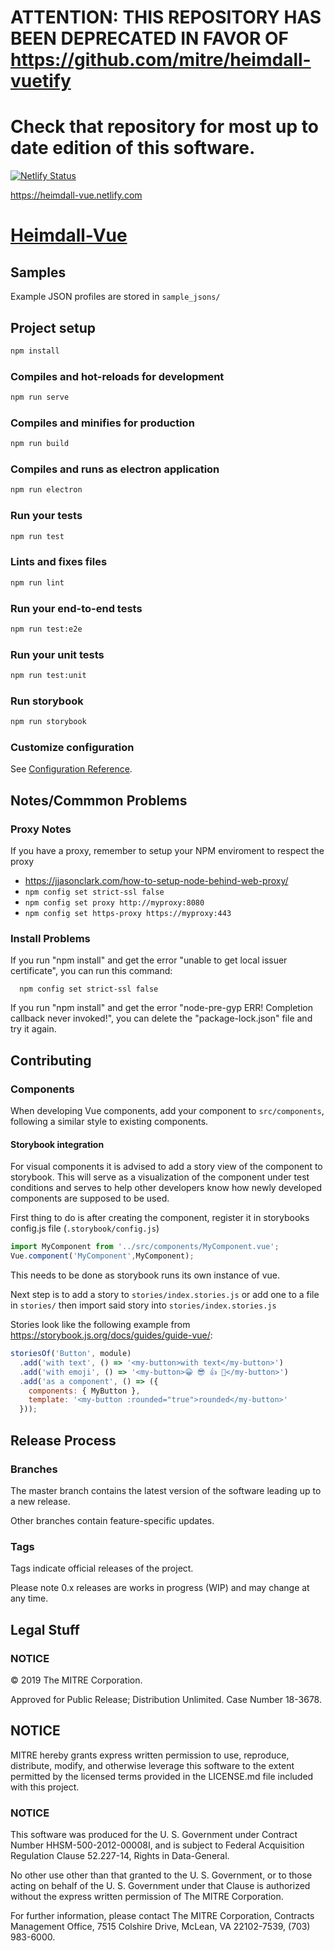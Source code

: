# ATTENTION: THIS REPOSITORY HAS BEEN DEPRECATED IN FAVOR OF https://github.com/mitre/heimdall-vuetify 
# Check that repository for most up to date edition of this software.

[![Netlify Status](https://api.netlify.com/api/v1/badges/30bdf828-42eb-41ca-9053-8f5c7fd31e90/deploy-status)](https://app.netlify.com/sites/heimdall-vue/deploys)

https://heimdall-vue.netlify.com

# [Heimdall-Vue](https://www.github.com/mitre/heimdall-vue)

## Samples

Example JSON profiles are stored in `sample_jsons/`

## Project setup  

``` bash
npm install
```

### Compiles and hot-reloads for development  

``` bash
npm run serve
```

### Compiles and minifies for production  

``` bash
npm run build
```

### Compiles and runs as electron application  

``` bash
npm run electron
```

### Run your tests  

``` bash
npm run test
```

### Lints and fixes files  

``` bash
npm run lint
```

### Run your end-to-end tests  

``` bash
npm run test:e2e
```

### Run your unit tests  

``` bash
npm run test:unit
```

### Run storybook  

``` bash
npm run storybook
```

### Customize configuration  

See [Configuration Reference](https://cli.vuejs.org/config/).

## Notes/Commmon Problems

### Proxy Notes

If you have a proxy, remember to setup your NPM enviroment to respect the proxy
- https://jjasonclark.com/how-to-setup-node-behind-web-proxy/
- `npm config set strict-ssl false`
- `npm config set proxy http://myproxy:8080`
- `npm config set https-proxy https://myproxy:443`

### Install Problems

If you run "npm install" and get the error "unable to get local issuer certificate", you can run this command:
```
  npm config set strict-ssl false
```

If you run "npm install" and get the error "node-pre-gyp ERR! Completion callback never invoked!", you can delete the "package-lock.json" file and try it again.

## Contributing

### Components

When developing Vue components, add your component to `src/components`, following a similar style to existing components.

#### Storybook integration

For visual components it is advised to add a story view of the component to
storybook. This will serve as a visualization of the component under test
conditions and serves to help other developers know how newly developed
components are supposed to be used.

First thing to do is after creating the component, register it in storybooks config.js file (`.storybook/config.js`)

``` js
import MyComponent from '../src/components/MyComponent.vue';
Vue.component('MyComponent',MyComponent);
```

This needs to be done as storybook runs its own instance of vue.

Next step is to add a story to `stories/index.stories.js` or add one to a file in `stories/` then import said story into `stories/index.stories.js`

Stories look like the following example from https://storybook.js.org/docs/guides/guide-vue/:

``` js 
storiesOf('Button', module)
  .add('with text', () => '<my-button>with text</my-button>')
  .add('with emoji', () => '<my-button>😀 😎 👍 💯</my-button>')
  .add('as a component', () => ({
    components: { MyButton },
    template: '<my-button :rounded="true">rounded</my-button>'
  }));
```

## Release Process 

### Branches
The master branch contains the latest version of the software leading up to a new release.

Other branches contain feature-specific updates.

### Tags
Tags indicate official releases of the project.

Please note 0.x releases are works in progress (WIP) and may change at any time.

## Legal Stuff

### NOTICE

© 2019 The MITRE Corporation.  

Approved for Public Release; Distribution Unlimited. Case Number 18-3678.  

## NOTICE  

MITRE hereby grants express written permission to use, reproduce, distribute, modify, and otherwise leverage this software to the extent permitted by the licensed terms provided in the LICENSE.md file included with this project.

### NOTICE  

This software was produced for the U. S. Government under Contract Number HHSM-500-2012-00008I, and is subject to Federal Acquisition Regulation Clause 52.227-14, Rights in Data-General.  

No other use other than that granted to the U. S. Government, or to those acting on behalf of the U. S. Government under that Clause is authorized without the express written permission of The MITRE Corporation.

For further information, please contact The MITRE Corporation, Contracts Management Office, 7515 Colshire Drive, McLean, VA  22102-7539, (703) 983-6000.
